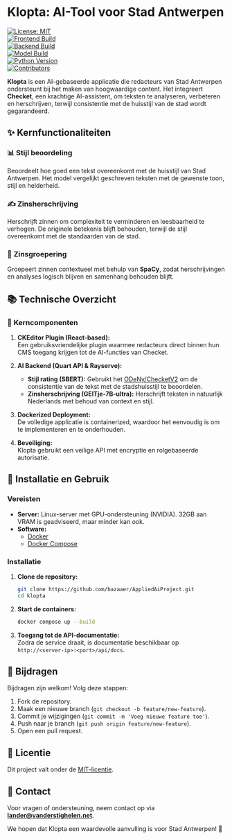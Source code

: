 # Klopta: AI-Tool voor Stad Antwerpen  
[![License: MIT](https://img.shields.io/badge/License-MIT-green?logo=open-source-initiative&logoColor=white)](https://opensource.org/licenses/MIT)<br>
[![Frontend Build](https://img.shields.io/github/actions/workflow/status/bazaaer/AppliedAiProject/.github/workflows/frontend.yml?branch=main&label=Frontend%20Build&logo=react&logoColor=white)](https://github.com/bazaaer/AppliedAiProject/actions)<br>
[![Backend Build](https://img.shields.io/github/actions/workflow/status/bazaaer/AppliedAiProject/.github/workflows/backend.yml?branch=main&label=Backend%20Build)](https://github.com/bazaaer/AppliedAiProject/actions)<br>
[![Model Build](https://img.shields.io/github/actions/workflow/status/bazaaer/AppliedAiProject/.github/workflows/model.yml?branch=main&label=Model%20Build&logo=ollama)](https://github.com/bazaaer/AppliedAiProject/actions)<br>
[![Python Version](https://img.shields.io/badge/python-3.11%2B-blue)](https://www.python.org/downloads/)<br>
[![Contributors](https://img.shields.io/github/contributors/bazaaer/AppliedAiProject)](https://github.com/bazaaer/AppliedAiProject/graphs/contributors)

**Klopta** is een AI-gebaseerde applicatie die redacteurs van Stad Antwerpen ondersteunt bij het maken van hoogwaardige content. Het integreert **Checket**, een krachtige AI-assistent, om teksten te analyseren, verbeteren en herschrijven, terwijl consistentie met de huisstijl van de stad wordt gegarandeerd.  

## ✨ Kernfunctionaliteiten  

### 📊 **Stijl beoordeling**  
Beoordeelt hoe goed een tekst overeenkomt met de huisstijl van Stad Antwerpen. Het model vergelijkt geschreven teksten met de gewenste toon, stijl en helderheid.  

### ✍️ **Zinsherschrijving**  
Herschrijft zinnen om complexiteit te verminderen en leesbaarheid te verhogen. De originele betekenis blijft behouden, terwijl de stijl overeenkomt met de standaarden van de stad.  

### 🔗 **Zinsgroepering**  
Groepeert zinnen contextueel met behulp van **SpaCy**, zodat herschrijvingen en analyses logisch blijven en samenhang behouden blijft.  

## 📚 Technische Overzicht  

### 🔧 **Kerncomponenten**  
1. **CKEditor Plugin (React-based):**  
   Een gebruiksvriendelijke plugin waarmee redacteurs direct binnen hun CMS toegang krijgen tot de AI-functies van Checket.  

2. **AI Backend (Quart API & Rayserve):**  
   - **Stijl rating (SBERT):** Gebruikt het [ODeNy/ChecketV2](https://huggingface.co/ODeNy/ChecketV2) om de consistentie van de tekst met de stadshuisstijl te beoordelen.  
   - **Zinsherschrijving (GEITje-7B-ultra):** Herschrijft teksten in natuurlijk Nederlands met behoud van context en stijl.  

3. **Dockerized Deployment:**  
   De volledige applicatie is containerized, waardoor het eenvoudig is om te implementeren en te onderhouden.  

4. **Beveiliging:**  
   Klopta gebruikt een veilige API met encryptie en rolgebaseerde autorisatie.  

## 🚀 Installatie en Gebruik  

### Vereisten  
- **Server:** Linux-server met GPU-ondersteuning (NVIDIA). 32GB aan VRAM is geadviseerd, maar minder kan ook.
- **Software:**  
  - [Docker](https://www.docker.com/)  
  - [Docker Compose](https://docs.docker.com/compose/)  

### Installatie  
1. **Clone de repository:**  
   ```bash
   git clone https://github.com/bazaaer/AppliedAiProject.git
   cd klopta
   ```  

2. **Start de containers:**  
   ```bash
   docker compose up --build
   ```  

3. **Toegang tot de API-documentatie:**  
   Zodra de service draait, is documentatie beschikbaar op `http://<server-ip>:<port>/api/docs`.  

## 👥 Bijdragen  
Bijdragen zijn welkom! Volg deze stappen:  
1. Fork de repository.  
2. Maak een nieuwe branch (`git checkout -b feature/new-feature`).  
3. Commit je wijzigingen (`git commit -m 'Voeg nieuwe feature toe'`).  
4. Push naar je branch (`git push origin feature/new-feature`).  
5. Open een pull request.  

## 📄 Licentie  
Dit project valt onder de [MIT-licentie](LICENSE).  

## 📧 Contact  
Voor vragen of ondersteuning, neem contact op via **lander@vanderstighelen.net**.  

We hopen dat Klopta een waardevolle aanvulling is voor Stad Antwerpen! 🎉

